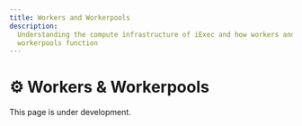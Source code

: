 ```yaml
---
title: Workers and Workerpools
description:
  Understanding the compute infrastructure of iExec and how workers and
  workerpools function
---
```


# ⚙️ Workers & Workerpools

This page is under development.

<!-- TODO: Add content about workers -->
